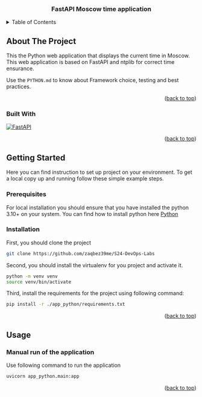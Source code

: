 <a name="readme-top"></a>


<div align="center">
  <h3 align="center">FastAPI Moscow time application</h3>
</div>



<!-- TABLE OF CONTENTS -->
<details>
  <summary>Table of Contents</summary>
  <ol>
    <li>
      <a href="#about-the-project">About The Project</a>
      <ul>
        <li><a href="#built-with">Built With</a></li>
      </ul>
    </li>
    <li>
      <a href="#getting-started">Getting Started</a>
      <ul>
        <li><a href="#prerequisites">Prerequisites</a></li>
        <li><a href="#installation">Installation</a></li>
      </ul>
    </li>
    <li><a href="#usage">Usage</a></li>
  </ol>
</details>



<!-- ABOUT THE PROJECT -->
## About The Project

This the Python web application that displays the current time in Moscow. This web application is based on FastAPI 
and ntplib for correct time ensurance.

Use the `PYTHON.md` to know about Framework choice, testing and best practices.

<p align="right">(<a href="#readme-top">back to top</a>)</p>



### Built With


[![FastAPI][FastAPI]][FastAPI-url]

<p align="right">(<a href="#readme-top">back to top</a>)</p>



<!-- GETTING STARTED -->
## Getting Started

Here you can find instruction to set up project on your environment.
To get a local copy up and running follow these simple example steps.

### Prerequisites

For local installation you should ensure that you have installed the python 3.10+ on your system.
You can find how to install python here [Python](python.org)

### Installation
First, you should clone the project
```bash
git clone https://github.com/zaqbez39me/S24-DevOps-Labs
```
Second, you should install the virtualenv for you project and activate it.
```bash
python -m venv venv
source venv/bin/activate
```
Third, install the requirements for the project using following command:
```bash
pip install -r ./app_python/requirements.txt
```

<p align="right">(<a href="#readme-top">back to top</a>)</p>



<!-- USAGE EXAMPLES -->
## Usage

### Manual run of the application
Use following command to run the application
```bash
uvicorn app_python.main:app
```
<p align="right">(<a href="#readme-top">back to top</a>)</p>



<!-- MARKDOWN LINKS & IMAGES -->
[FastAPI]: https://img.shields.io/badge/FastAPI-005571?style=for-the-badge&logo=fastapi
[FastAPI-url]: https://fastapi.tiangolo.com/